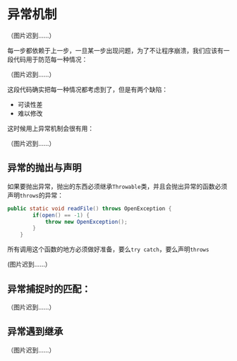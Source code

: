 ﻿# 异常机制

（图片迟到……）

每一步都依赖于上一步，一旦某一步出现问题，为了不让程序崩溃，我们应该有一段代码用于防范每一种情况：

（图片迟到……）

这段代码确实把每一种情况都考虑到了，但是有两个缺陷：

* 可读性差
* 难以修改

这时候用上异常机制会很有用：

（图片迟到……）

## 异常的抛出与声明

如果要抛出异常，抛出的东西必须继承`Throwable`类，并且会抛出异常的函数必须声明`throws`的异常：
`````````````java
public static void readFile() throws OpenException {
		if(open() == -1) {
			throw new OpenException();
		}
	}
`````````````
所有调用这个函数的地方必须做好准备，要么`try catch`，要么声明`throws`

(图片迟到……）

## 异常捕捉时的匹配：

（图片迟到……）

## 异常遇到继承

（图片迟到……）


